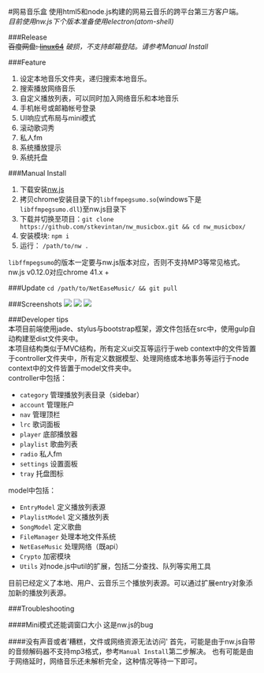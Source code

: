 #网易音乐盒 
使用html5和node.js构建的网易云音乐的跨平台第三方客户端。   
*目前使用nw.js下个版本准备使用electron(atom-shell)*
 
###Release    
~~百度网盘: [linux64](http://pan.baidu.com/s/1mgrIGVQ)~~  *破损，不支持邮箱登陆。请参考Manual Install*  

###Feature  
1. 设定本地音乐文件夹，递归搜索本地音乐。  
2. 搜索播放网络音乐  
3. 自定义播放列表，可以同时加入网络音乐和本地音乐  
4. 手机帐号或邮箱帐号登录  
5. UI响应式布局与mini模式    
6. 滚动歌词秀    
7. 私人fm  
8. 系统播放提示  
9. 系统托盘    


###Manual Install  
1. 下载安装[nw.js](https://github.com/nwjs/nw.js)
2. 拷贝chrome安装目录下的`libffmpegsumo.so`(windows下是`libffmpegsumo.dll`)至nw.js目录下  
3. 下载并切换至项目：`git clone https://github.com/stkevintan/nw_musicbox.git && cd nw_musicbox/`  
4. 安装模块: `npm i`
5. 运行： `/path/to/nw .`   

`libffmpegsumo`的版本一定要与nw.js版本对应，否则不支持MP3等常见格式。nw.js v0.12.0对应chrome 41.x +


###Update
`cd /path/to/NetEaseMusic/ && git pull`  

###Screenshots
<img src="http://7xiyak.com1.z0.glb.clouddn.com/s59.png"/>
<img src="http://7xiyak.com1.z0.glb.clouddn.com/s60.png"/>
<img src="http://7xiyak.com1.z0.glb.clouddn.com/s52.png"/>

###Developer tips  
本项目前端使用jade、stylus与bootstrap框架，源文件包括在src中，使用gulp自动构建至dist文件夹中。  
本项目结构类似于MVC结构，所有定义ui交互等运行于web context中的文件皆置于controller文件夹中，所有定义数据模型、处理网络或本地事务等运行于node context中的文件皆置于model文件夹中。  
controller中包括：   
- `category` 管理播放列表目录（sidebar）
- `account`  管理账户
- `nav`  管理顶栏
- `lrc`  歌词面板
- `player`  底部播放器
- `playlist` 歌曲列表
- `radio` 私人fm
- `settings` 设置面板
- `tray` 托盘图标

model中包括：   
- `EntryModel` 定义播放列表源
- `PlaylistModel` 定义播放列表
- `SongModel` 定义歌曲
- `FileManager` 处理本地文件系统
- `NetEaseMusic` 处理网络（既api）
- `Crypto` 加密模块
- `Utils` 对node.js中util的扩展，包括二分查找、队列等实用工具

目前已经定义了本地、用户、云音乐三个播放列表源。可以通过扩展entry对象添加新的播放列表源。

###Troubleshooting

####Mini模式还能调窗口大小
这是nw.js的bug

####没有声音或者'糟糕，文件或网络资源无法访问'
首先，可能是由于nw.js自带的音频解码器不支持mp3格式，参考`Manual Install`第二步解决。
也有可能是由于网络延时，网络音乐还未解析完全，这种情况等待一下即可。


